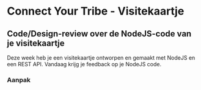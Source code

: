 
# Connect Your Tribe - Visitekaartje

## Code/Design-review over de NodeJS-code van je visitekaartje

Deze week heb je een visitekaartje ontworpen en gemaakt met NodeJS en een REST API. Vandaag krijg je feedback op je NodeJS code.


### Aanpak

